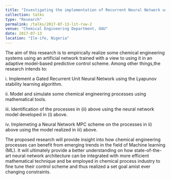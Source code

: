 ```yaml
---
title: "Investigating the implementation of Recurrent Neural Network using the Lyapunov stability learning algorithm"
collection: talks
type: "Research"
permalink: /talks/2017-07-13-lit-rvw-2
venue: "Chemical Engineering Department, OAU"
date: 2017-07-13
location: "Ile-ife, Nigeria"
---
```


The aim of this research is to empirically realize some chemical engineering systems using an artificial network trained with a view to using it in an adaptive model-based predictive control scheme. Among other things,the research intends to:  

i. Implement a Gated Recurrent Unit Neural Network using the Lyapunov stability learning algorithm.     

ii. Model and simulate some chemical engineering processes using mathematical tools.   

iii. Identification of the processes in (ii) above using the neural network model developed in (i) above.   

iv. Implemeting a Neural Network MPC scheme on the processes in ii) above using the model realized in iii) above.   

The proposed research will provide insight into how chemical engineering processes can benefit from emerging trends in the field of Machine learning (ML). It will ultimately provide a better understanding on how state-of-the-art neural network architecture can be integrated with more efficient mathematical technique and be employed in chemical process industry to fine tune their control scheme and thus realized a set goal amist ever changing constraints.
